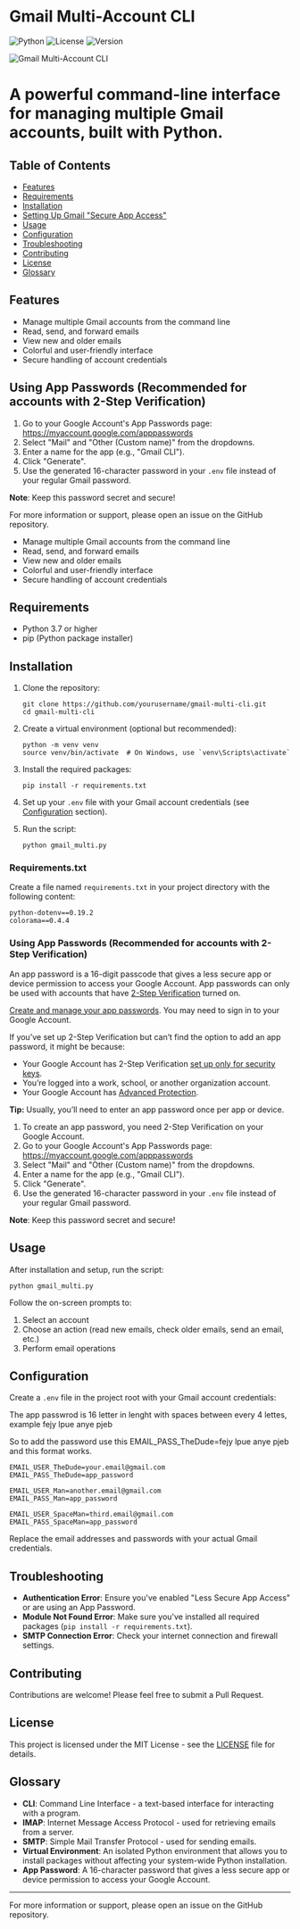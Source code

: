 # Gmail Multi-Account CLI

![Python](https://img.shields.io/badge/Python-3.7%2B-blue) ![License](https://img.shields.io/badge/License-MIT-green) ![Version](https://img.shields.io/badge/Version-2.0-orange)

![Gmail Multi-Account CLI](https://img.shields.io/badge/Gmail-Multi--Account%20CLI-green?logo=gmail&logoColor=white&labelColor=EA4335)

# A powerful command-line interface for managing multiple Gmail accounts, built with Python.

## Table of Contents

- [Features](#features)
- [Requirements](#requirements)
- [Installation](#installation)
- [Setting Up Gmail &#34;Secure App Access&#34;](#setting-up-gmail-less-secure-app-access)
- [Usage](#usage)
- [Configuration](#configuration)
- [Troubleshooting](#troubleshooting)
- [Contributing](#contributing)
- [License](#license)
- [Glossary](#glossary)

## Features

- Manage multiple Gmail accounts from the command line
- Read, send, and forward emails
- View new and older emails
- Colorful and user-friendly interface
- Secure handling of account credentials

## Using App Passwords (Recommended for accounts with 2-Step Verification)

1. Go to your Google Account's App Passwords page: https://myaccount.google.com/apppasswords
2. Select "Mail" and "Other (Custom name)" from the dropdowns.
3. Enter a name for the app (e.g., "Gmail CLI").
4. Click "Generate".
5. Use the generated 16-character password in your `.env` file instead of your regular Gmail password.

**Note**: Keep this password secret and secure!

For more information or support, please open an issue on the GitHub repository.

- Manage multiple Gmail accounts from the command line
- Read, send, and forward emails
- View new and older emails
- Colorful and user-friendly interface
- Secure handling of account credentials

## Requirements

- Python 3.7 or higher
- pip (Python package installer)

## Installation

1. Clone the repository:

   ```
   git clone https://github.com/yourusername/gmail-multi-cli.git
   cd gmail-multi-cli
   ```
2. Create a virtual environment (optional but recommended):

   ```
   python -m venv venv
   source venv/bin/activate  # On Windows, use `venv\Scripts\activate`
   ```
3. Install the required packages:

   ```
   pip install -r requirements.txt
   ```
4. Set up your `.env` file with your Gmail account credentials (see [Configuration](#configuration) section).
5. Run the script:

   ```
   python gmail_multi.py
   ```

### Requirements.txt

Create a file named `requirements.txt` in your project directory with the following content:

```
python-dotenv==0.19.2
colorama==0.4.4
```

### Using App Passwords (Recommended for accounts with 2-Step Verification)

An app password is a 16-digit passcode that gives a less secure app or device permission to access your Google Account. App passwords can only be used with accounts that have [2-Step Verification](https://support.google.com/accounts/answer/185839) turned on.

[Create and manage your app passwords](https://myaccount.google.com/apppasswords). You may need to sign in to your Google Account.

If you’ve set up 2-Step Verification but can’t find the option to add an app password, it might be because:

* Your Google Account has 2-Step Verification [set up only for security keys](https://support.google.com/accounts/answer/6103523).
* You’re logged into a work, school, or another organization account.
* Your Google Account has [Advanced Protection](https://support.google.com/accounts/answer/7539956).

**Tip:** Usually, you’ll need to enter an app password once per app or device.

1. To create an app password, you need 2-Step Verification on your Google Account.
2. Go to your Google Account's App Passwords page: https://myaccount.google.com/apppasswords
3. Select "Mail" and "Other (Custom name)" from the dropdowns.
4. Enter a name for the app (e.g., "Gmail CLI").
5. Click "Generate".
6. Use the generated 16-character password in your `.env` file instead of your regular Gmail password.

**Note**: Keep this password secret and secure!

## Usage

After installation and setup, run the script:

```
python gmail_multi.py
```

Follow the on-screen prompts to:

1. Select an account
2. Choose an action (read new emails, check older emails, send an email, etc.)
3. Perform email operations

## Configuration

Create a `.env` file in the project root with your Gmail account credentials:

The app passwrod is 16  letter in lenght with spaces between every 4 lettes, example fejy lpue anye pjeb

So to add the password use this EMAIL_PASS_TheDude=fejy lpue anye pjeb and this format works.

```
EMAIL_USER_TheDude=your.email@gmail.com
EMAIL_PASS_TheDude=app_password

EMAIL_USER_Man=another.email@gmail.com
EMAIL_PASS_Man=app_password

EMAIL_USER_SpaceMan=third.email@gmail.com
EMAIL_PASS_SpaceMan=app_password
```

Replace the email addresses and passwords with your actual Gmail credentials.

## Troubleshooting

- **Authentication Error**: Ensure you've enabled "Less Secure App Access" or are using an App Password.
- **Module Not Found Error**: Make sure you've installed all required packages (`pip install -r requirements.txt`).
- **SMTP Connection Error**: Check your internet connection and firewall settings.

## Contributing

Contributions are welcome! Please feel free to submit a Pull Request.

## License

This project is licensed under the MIT License - see the [LICENSE](LICENSE) file for details.

## Glossary

- **CLI**: Command Line Interface - a text-based interface for interacting with a program.
- **IMAP**: Internet Message Access Protocol - used for retrieving emails from a server.
- **SMTP**: Simple Mail Transfer Protocol - used for sending emails.
- **Virtual Environment**: An isolated Python environment that allows you to install packages without affecting your system-wide Python installation.
- **App Password**: A 16-character password that gives a less secure app or device permission to access your Google Account.

---

For more information or support, please open an issue on the GitHub repository.
